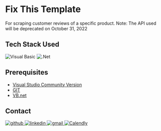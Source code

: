 # Fix This Template
For scraping customer reviews of a specific product. Note: The API used will be deprecated on October 31, 2022

## Tech Stack Used
![Visual Basic](https://img.shields.io/badge/-Visual%20Basic-%232c3e50?style=for-the-badge&logo=visual%20basic)
![.Net](https://img.shields.io/badge/-.net%20Framework-%232c3e50?style=for-the-badge&logo=.net)

## Prerequisites

- [Visual Studio Community Version](https://visualstudio.microsoft.com/vs/community/)
- [GIT](https://git-scm.com/downloads)
- [VB.net](https://visualstudio.microsoft.com/vs/features/net-development/)

## Contact
<a href="https://twitter.com/intent/follow?screen_name=scaredmeow_&tw_p=followbutton">
  <img src="https://img.shields.io/twitter/follow/scaredmeow_?label=Twitter&style=social" alt="github">
</a>
<a href="https://www.linkedin.com/in/neilriego/">
  <img src="https://img.shields.io/badge/- -%232c3e50?label=LinkedIn&style=social&logo=linkedin" alt="linkedin">
</a>
<a href="mailto:neilchristianriego3@gmail.com">
  <img src="https://img.shields.io/badge/- -%232c3e50?label=Email&style=social&logo=gmail" alt="gmail">
</a>
<a href="https://calendly.com/neilriego/book-a-meeting">
  <img src="https://img.shields.io/badge/- -%232c3e50?label=Book a Meeting with Me&style=social&logo=Google Calendar" alt="Calendly">
</a>
